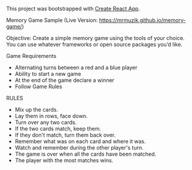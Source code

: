 This project was bootstrapped with [Create React App](https://github.com/facebookincubator/create-react-app).

Memory Game Sample (Live Version: https://mrmuzik.github.io/memory-game/)

Objective:
Create a simple memory game using the tools of your choice. You can use whatever frameworks or open source packages you’d like.

Game Requirements

- Alternating turns between a red and a blue player
- Ability to start a new game
- At the end of the game declare a winner
- Follow Game Rules

RULES

- Mix up the cards.
- Lay them in rows, face down.
- Turn over any two cards.
- If the two cards match, keep them.
- If they don't match, turn them back over.
- Remember what was on each card and where it was.
- Watch and remember during the other player's turn.
- The game is over when all the cards have been matched.
- The player with the most matches wins.
